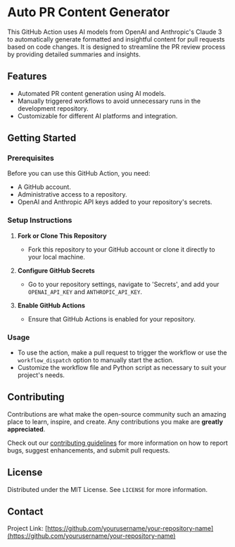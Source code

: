 # Auto PR Content Generator

This GitHub Action uses AI models from OpenAI and Anthropic's Claude 3 to automatically generate formatted and insightful content for pull requests based on code changes. It is designed to streamline the PR review process by providing detailed summaries and insights.

## Features

- Automated PR content generation using AI models.
- Manually triggered workflows to avoid unnecessary runs in the development repository.
- Customizable for different AI platforms and integration.

## Getting Started

### Prerequisites

Before you can use this GitHub Action, you need:
- A GitHub account.
- Administrative access to a repository.
- OpenAI and Anthropic API keys added to your repository's secrets.

### Setup Instructions

1. **Fork or Clone This Repository**
   - Fork this repository to your GitHub account or clone it directly to your local machine.

2. **Configure GitHub Secrets**
   - Go to your repository settings, navigate to 'Secrets', and add your `OPENAI_API_KEY` and `ANTHROPIC_API_KEY`.

3. **Enable GitHub Actions**
   - Ensure that GitHub Actions is enabled for your repository.

### Usage

- To use the action, make a pull request to trigger the workflow or use the `workflow_dispatch` option to manually start the action.
- Customize the workflow file and Python script as necessary to suit your project's needs.

## Contributing

Contributions are what make the open-source community such an amazing place to learn, inspire, and create. Any contributions you make are **greatly appreciated**.

Check out our [contributing guidelines](CONTRIBUTING.md) for more information on how to report bugs, suggest enhancements, and submit pull requests.

## License

Distributed under the MIT License. See `LICENSE` for more information.

## Contact

Project Link: [https://github.com/yourusername/your-repository-name](https://github.com/yourusername/your-repository-name)
